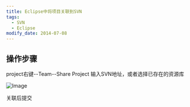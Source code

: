 ```yaml
---
title: Eclipse中将项目关联到SVN
tags: 
  - SVN
  - Eclipse
modify_date: 2014-07-08
---
```


## 操作步骤

project右键--Team--Share Project
输入SVN地址，或者选择已存在的资源库

<!--more-->

![Image](https://oliver-blog.oss-cn-shenzhen.aliyuncs.com/202202281732700.png)

关联后提交